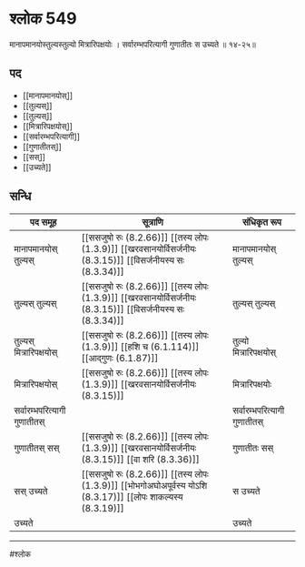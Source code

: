 # श्लोक 549

मानापमानयोस्तुल्यस्तुल्यो मित्रारिपक्षयोः ।
सर्वारम्भपरित्यागी गुणातीतः स उच्यते ॥ १४-२५॥


## पद 

- [[मानापमानयोस्]]
- [[तुल्यस्]]
- [[तुल्यस्]]
- [[मित्रारिपक्षयोस्]]
- [[सर्वारम्भपरित्यागी]]
- [[गुणातीतस्]]
- [[सस्]]
- [[उच्यते]]

## सन्धि

| पद समूह | सूत्राणि | संधिकृत रूप |
| ----- | ----- | ----- |
| मानापमानयोस् तुल्यस् |  [[ससजुषो रुः (8.2.66)]] [[तस्य लोपः (1.3.9)]] [[खरवसानयोर्विसर्जनीयः (8.3.15)]] [[विसर्जनीयस्य सः (8.3.34)]] | मानापमानयोस् तुल्यस् |
| तुल्यस् तुल्यस् |  [[ससजुषो रुः (8.2.66)]] [[तस्य लोपः (1.3.9)]] [[खरवसानयोर्विसर्जनीयः (8.3.15)]] [[विसर्जनीयस्य सः (8.3.34)]] | तुल्यस् तुल्यस् |
| तुल्यस् मित्रारिपक्षयोस् |  [[ससजुषो रुः (8.2.66)]] [[तस्य लोपः (1.3.9)]] [[हशि च (6.1.114)]] [[आद्गुणः (6.1.87)]] | तुल्यो मित्रारिपक्षयोस् |
| मित्रारिपक्षयोस् |  [[ससजुषो रुः (8.2.66)]] [[तस्य लोपः (1.3.9)]] [[खरवसानयोर्विसर्जनीयः (8.3.15)]] | मित्रारिपक्षयोः |
| सर्वारम्भपरित्यागी गुणातीतस् |  | सर्वारम्भपरित्यागी गुणातीतस् |
| गुणातीतस् सस् |  [[ससजुषो रुः (8.2.66)]] [[तस्य लोपः (1.3.9)]] [[खरवसानयोर्विसर्जनीयः (8.3.15)]] [[वा शरि (8.3.36)]] | गुणातीतः सस् |
| सस् उच्यते |  [[ससजुषो रुः (8.2.66)]] [[तस्य लोपः (1.3.9)]] [[भोभगोअघोअपूर्वस्य योऽशि (8.3.17)]] [[लोपः शाकल्यस्य (8.3.19)]] | स उच्यते |
| उच्यते |  | उच्यते |


---

#श्लोक